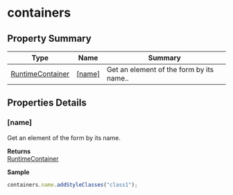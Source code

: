#  containers


## Property Summary

| Type                                                  | Name                    | Summary                                                                                                           |
| ----------------------------------------------------- | ----------------------- | ----------------------------------------------------------------------------------------------------------------- |
| [RuntimeContainer](./RuntimeContainer.md) | [[name]](containers.md#[name])                   | Get an element of the form by its name..                                    |

## Properties Details

### [name]

Get an element of the form by its name.

**Returns**\
[RuntimeContainer](./RuntimeContainer.md) 


**Sample**

```javascript
containers.name.addStyleClasses("class1");
```

